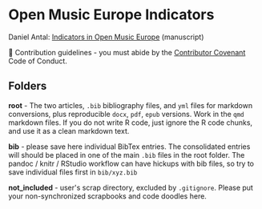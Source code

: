 # Open Music Europe Indicators

Daniel Antal: [Indicators in Open Music Europe](https://antaldaniel.github.io/music-indicators-description/music-indicators.html) (manuscript)

🌈 Contribution guidelines - you must abide by the [Contributor Covenant](https://www.contributor-covenant.org/version/2/1/code_of_conduct/) Code of Conduct.

## Folders

**root** - The two articles, `.bib` bibliography files, and `yml` files for markdown conversions, plus reproducible `docx`, `pdf`, `epub` versions. Work in the `qmd` markdown files. If you do not write R code, just ignore the R code chunks, and use it as a clean markdown text.

**bib** - please save here individual BibTex entries.  The consolidated entries will should be placed in one of the main `.bib` files in the root folder. The pandoc / knitr / RStudio workflow can have hickups with bib files, so try to save individual files first in `bib/xyz.bib`

**not_included** - user's scrap directory, excluded by `.gitignore`.  Please put your non-synchronized scrapbooks and code doodles here.


